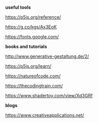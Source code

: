 **useful tools**

https://p5js.org/reference/

https://g.co/kgs/Ax3EoK

https://fonts.google.com/


**books and tutorials**

http://www.generative-gestaltung.de/2/

https://p5js.org/learn/

https://natureofcode.com/

https://thecodingtrain.com/

https://www.shadertoy.com/view/Xd3GRf

**blogs**

https://www.creativeapplications.net/
